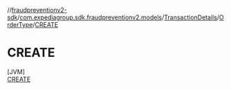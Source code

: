 //[fraudpreventionv2-sdk](../../../../../index.md)/[com.expediagroup.sdk.fraudpreventionv2.models](../../../index.md)/[TransactionDetails](../../index.md)/[OrderType](../index.md)/[CREATE](index.md)

# CREATE

[JVM]\
[CREATE](index.md)
